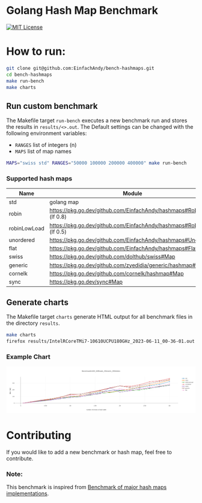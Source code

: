 # Golang Hash Map Benchmark

[![MIT License](https://img.shields.io/badge/license-MIT-blue.svg)](https://github.com/EinfachAndy/bench-hashmaps/blob/main/LICENSE)

# How to run:

```bash
git clone git@github.com:EinfachAndy/bench-hashmaps.git
cd bench-hashmaps
make run-bench
make charts
```

## Run custom benchmark

The Makefile target `run-bench` executes a new benchmark run and stores the results in `results/<>.out`.
The Default settings can be changed with the following environment variables:

- `RANGES` list of integers (n)
- `MAPS` list of map names

```bash
MAPS="swiss std" RANGES="50000 100000 200000 400000" make run-bench
```

### Supported hash maps

| Name          | Module                |
|---------------|-----------------------|
| std           | golang map |
| robin         | https://pkg.go.dev/github.com/EinfachAndy/hashmaps#RobinHood (lf 0.8) |
| robinLowLoad  | https://pkg.go.dev/github.com/EinfachAndy/hashmaps#RobinHood (lf 0.5) |
| unordered     | https://pkg.go.dev/github.com/EinfachAndy/hashmaps#Unordered |
| flat          | https://pkg.go.dev/github.com/EinfachAndy/hashmaps#Flat |
| swiss         | https://pkg.go.dev/github.com/dolthub/swiss#Map |
| generic       | https://pkg.go.dev/github.com/zyedidia/generic/hashmap#Map |
| cornelk       | https://pkg.go.dev/github.com/cornelk/hashmap#Map |
| sync          | https://pkg.go.dev/sync#Map |

## Generate charts

The Makefile target `charts` generate HTML output for all benchmark files in the directory `results`.

```bash
make charts
firefox results/IntelRCoreTMi7-10610UCPU180GHz_2023-06-11_00-36-01.out.html
```

### Example Chart

![Plot](results/example_plot.png "Plot")

# Contributing

If you would like to add a new benchmark or hash map, feel free to contribute.

### Note:
This benchmark is inspired from [Benchmark of major hash maps implementations](https://tessil.github.io/2016/08/29/benchmark-hopscotch-map.html).
